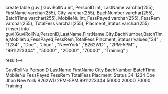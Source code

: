 create table guvi(
GuviRollNu int,
 PersonID int,
    LastName varchar(255),
    FirstName varchar(255),
    City varchar(255),
    BachNumber varchar(255),
    BatchTime varchar(255),
    MobileNu int,
    FessPayed varchar(255),
    FessRem varchar(255),
    TotalFess varchar(255),
    Placment_Status varchar(255)  
)
insert into guvi(GuviRollNu,PersonID,LastName,FirstName,City,BachNumber,BatchTime,MobileNu,FessPayed,FessRem,TotalFess,Placment_Status)
values("34" , "1234" , "Doe" , "Jhon" , "NewYork"  ,"B262WD" , "2PM-5PM" , "9911223344" , "50000" , "20000" , "70000" , "Training" )





result-->

GuviRollNu	PersonID	LastName	FirstName	City	BachNumber	BatchTime	MobileNu	FessPayed	FessRem	TotalFess	Placment_Status
34	1234	Doe	Jhon	NewYork	B262WD	2PM-5PM	9911223344	50000	20000	70000	Training
